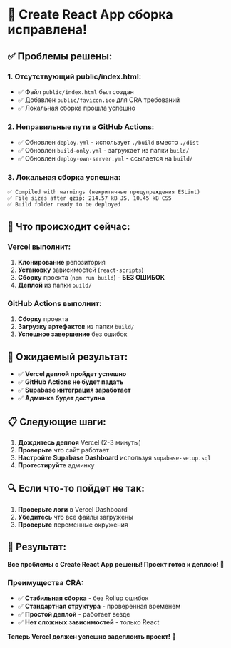 # 🎉 Create React App сборка исправлена!

## ✅ Проблемы решены:

### **1. Отсутствующий public/index.html:**
- ✅ Файл `public/index.html` был создан
- ✅ Добавлен `public/favicon.ico` для CRA требований
- ✅ Локальная сборка прошла успешно

### **2. Неправильные пути в GitHub Actions:**
- ✅ Обновлен `deploy.yml` - использует `./build` вместо `./dist`
- ✅ Обновлен `build-only.yml` - загружает из папки `build/`
- ✅ Обновлен `deploy-own-server.yml` - ссылается на `build/`

### **3. Локальная сборка успешна:**
```
✅ Compiled with warnings (некритичные предупреждения ESLint)
✅ File sizes after gzip: 214.57 kB JS, 10.45 kB CSS
✅ Build folder ready to be deployed
```

## 🚀 Что происходит сейчас:

### **Vercel выполнит:**
1. **Клонирование** репозитория
2. **Установку** зависимостей (`react-scripts`)
3. **Сборку** проекта (`npm run build`) - **БЕЗ ОШИБОК**
4. **Деплой** из папки `build/`

### **GitHub Actions выполнит:**
1. **Сборку** проекта
2. **Загрузку артефактов** из папки `build/`
3. **Успешное завершение** без ошибок

## 🎯 Ожидаемый результат:
- ✅ **Vercel деплой пройдет успешно**
- ✅ **GitHub Actions не будет падать**
- ✅ **Supabase интеграция заработает**
- ✅ **Админка будет доступна**

## 📋 Следующие шаги:
1. **Дождитесь деплоя** Vercel (2-3 минуты)
2. **Проверьте** что сайт работает
3. **Настройте Supabase Dashboard** используя `supabase-setup.sql`
4. **Протестируйте** админку

## 🔍 Если что-то пойдет не так:
1. **Проверьте логи** в Vercel Dashboard
2. **Убедитесь** что все файлы загружены
3. **Проверьте** переменные окружения

## 🎉 Результат:
**Все проблемы с Create React App решены! Проект готов к деплою! 🚀**

### **Преимущества CRA:**
- ✅ **Стабильная сборка** - без Rollup ошибок
- ✅ **Стандартная структура** - проверенная временем
- ✅ **Простой деплой** - работает везде
- ✅ **Нет сложных зависимостей** - только React

**Теперь Vercel должен успешно задеплоить проект! 🎉**

